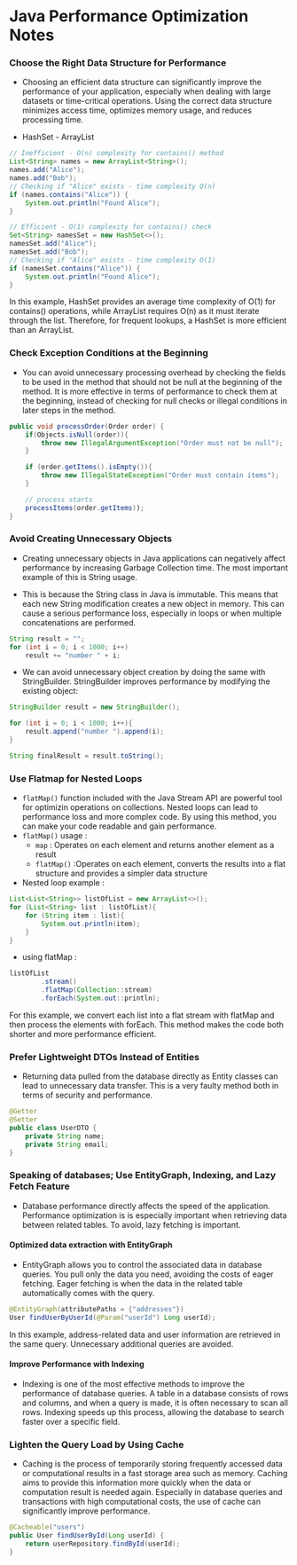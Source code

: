 # Java Performance Optimization Notes


### Choose the Right Data Structure for Performance

- Choosing an efficient data structure can significantly improve the performance of your application, especially when dealing with large datasets or time-critical operations. Using the correct data structure minimizes access time, optimizes memory usage, and reduces processing time.

- HashSet - ArrayList
```java
// Inefficient - O(n) complexity for contains() method 
List<String> names = new ArrayList<String>();
names.add("Alice");
names.add("Bob");
// Checking if "Alice" exists - time complexity O(n)
if (names.contains("Alice")) {
    System.out.println("Found Alice");
}

// Efficient - O(1) complexity for contains() check
Set<String> namesSet = new HashSet<>();
namesSet.add("Alice");
namesSet.add("Bob");
// Checking if "Alice" exists - time complexity O(1)
if (namesSet.contains("Alice")) {
    System.out.println("Found Alice");
}
```

In this example, HashSet provides an average time complexity of O(1) for contains() operations, while ArrayList requires O(n) as it must iterate through the list. Therefore, for frequent lookups, a HashSet is more efficient than an ArrayList.


### Check Exception Conditions at the Beginning

- You can avoid unnecessary processing overhead by checking the fields to be used in the method that should not be null at the beginning of the method. It is more effective in terms of performance to check them at the beginning, instead of checking for null checks or illegal conditions in later steps in the method.

```java
public void processOrder(Order order) {
    if(Objects.isNull(order)){
        throw new IllegalArgumentException("Order must not be null");
    }

    if (order.getItems().isEmpty()){
        throw new IllegalStateException("Order must contain items");
    }

    // process starts
    processItems(order.getItems));
}
```

### Avoid Creating Unnecessary Objects

- Creating unnecessary objects in Java applications can negatively affect performance by increasing Garbage Collection time. The most important example of this is String usage.

- This is because the String class in Java is immutable. This means that each new String modification creates a new object in memory. This can cause a serious performance loss, especially in loops or when multiple concatenations are performed.

```java
String result = "";
for (int i = 0; i < 1000; i++) 
    result += "number " + i;
```

- We can avoid unnecessary object creation by doing the same with StringBuilder. StringBuilder improves performance by modifying the existing object:

```java
StringBuilder result = new StringBuilder();

for (int i = 0; i < 1000; i++){
    result.append("number ").append(i);
}

String finalResult = result.toString();
```


### Use Flatmap for Nested Loops

- `flatMap()` function included with the Java Stream API are powerful tool for optimizin operations on collections. Nested loops can lead to performance loss and more complex code. By using this method, you can make your code readable and gain performance. 
- `flatMap()` usage : 
  - `map` : Operates on each element and returns another element as a result
  - `flatMap()` :Operates on each element, converts the results into a flat structure and provides a simpler data structure
- Nested loop example : 
```java
List<List<String>> listOfList = new ArrayList<>();
for (List<String> list : listOfList){
    for (String item : list){
        System.out.println(item);
    }
}
```

- using flatMap : 
```java
listOfList
        .stream()
        .flatMap(Collection::stream)
        .forEach(System.out::println);
```

For this example, we convert each list into a flat stream with flatMap and then process the elements with forEach. This method makes the code both shorter and more performance efficient.


### Prefer Lightweight DTOs Instead of Entities


- Returning data pulled from the database directly as Entity classes can lead to unnecessary data transfer. This is a very faulty method both in terms of security and performance. 

```java
@Getter
@Setter
public class UserDTO {
    private String name;
    private String email;
}
```

### Speaking of databases; Use EntityGraph, Indexing, and Lazy Fetch Feature

- Database performance directly affects the speed of the application. Performance optimization is is especially important when retrieving data between related tables. To avoid, lazy fetching is important. 

#### Optimized data extraction with EntityGraph

- EntityGraph allows you to control the associated data in database queries. You pull only the data you need, avoiding the costs of eager fetching. Eager fetching is when the data in the related table automatically comes with the query.

```java
@EntityGraph(attributePaths = {"addresses"})
User findUserByUserId(@Param("userId") Long userId);
```
In this example, address-related data and user information are retrieved in the same query. Unnecessary additional queries are avoided.


#### Improve Performance with Indexing

- Indexing is one of the most effective methods to improve the performance of database queries. A table in a database consists of rows and columns, and when a query is made, it is often necessary to scan all rows. Indexing speeds up this process, allowing the database to search faster over a specific field.


### Lighten the Query Load by Using Cache

- Caching is the process of temporarily storing frequently accessed data or computational results in a fast storage area such as memory. Caching aims to provide this information more quickly when the data or computation result is needed again. Especially in database queries and transactions with high computational costs, the use of cache can significantly improve performance.
  
```java
@Cacheable("users")
public User findUserById(Long userId) {
    return userRepository.findById(userId);
}
```
